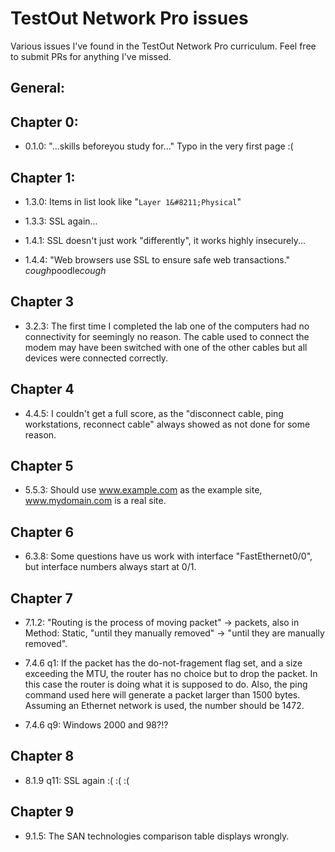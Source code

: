 # TestOut Network Pro issues

Various issues I've found in the TestOut Network Pro curriculum.  Feel free to submit PRs for anything I've missed.

## General:

## Chapter 0:

- 0.1.0: "...skills beforeyou study for..." Typo in the very first page :(

## Chapter 1:

- 1.3.0: Items in list look like "`Layer 1&#8211;Physical`"

- 1.3.3: SSL again...

- 1.4.1: SSL doesn't just work "differently", it works highly insecurely...

- 1.4.4: "Web browsers use SSL to ensure safe web transactions."  *cough*poodle*cough*

## Chapter 3

- 3.2.3: The first time I completed the lab one of the computers had no connectivity for seemingly no reason.  The cable used to connect the modem may have been switched with one of the other cables but all devices were connected correctly.

## Chapter 4

- 4.4.5: I couldn't get a full score, as the "disconnect cable, ping workstations, reconnect cable" always showed as not done for some reason.

## Chapter 5

- 5.5.3: Should use www.example.com as the example site, www.mydomain.com is a real site.

## Chapter 6

- 6.3.8: Some questions have us work with interface "FastEthernet0/0", but interface numbers always start at 0/1.

## Chapter 7

- 7.1.2: "Routing is the process of moving packet" -> packets, also in Method: Static, "until they manually removed" -> "until they are manually removed".

- 7.4.6 q1: If the packet has the do-not-fragement flag set, and a size exceeding the MTU, the router has no choice but to drop the packet.  In this case the router is doing what it is supposed to do.  Also, the ping command used here will generate a packet larger than 1500 bytes.  Assuming an Ethernet network is used, the number should be 1472.

- 7.4.6 q9: Windows 2000 and 98?!?

## Chapter 8

- 8.1.9 q11: SSL again :( :( :(

## Chapter 9

- 9.1.5: The SAN technologies comparison table displays wrongly.
